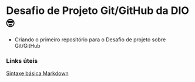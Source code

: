 # Desafio de Projeto Git/GitHub da DIO :nerd_face:
 - Criando o primeiro repositório para o Desafio de projeto sobre Git/GitHub


### Links úteis
[Sintaxe básica Markdown](https://www.markdownguide.org/basic-syntax/)
